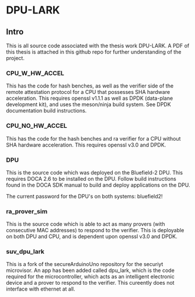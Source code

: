 # DPU-LARK

## Intro
This is all source code associated with the thesis work DPU-LARK. A PDF of this thesis is attached in this github repo for further understanding of the project.

### CPU_W_HW_ACCEL
This has the code for hash benches, as well as the verifier side of the remote attestation protocol for a CPU that possesses SHA hardware acceleration. This requires openssl 
v1.1.1 as well as DPDK (data-plane development kit), and uses the meson/ninja build system. See DPDK documentation build instructions.

### CPU_NO_HW_ACCEL
This has the code for the hash benches and ra verifier for a CPU without SHA hardware acceleration. This requires openssl v3.0 and DPDK.

### DPU
This is the source code which was deployed on the Bluefield-2 DPU. This requires DOCA 2.6 to be installed on the DPU. Follow build instructions found in the
DOCA SDK manual to build and deploy applications on the DPU.

The current password for the DPU's on both systems: bluefield2!

### ra_prover_sim
This is the source code which is able to act as many provers (with consecutive MAC addresses) to respond to the verifier. This is deployable on both DPU and CPU, and is 
dependent upon openssl v3.0 and DPDK.

### suv_dpu_lark
This is a fork of the secureArduinoUno repository for the securiyt microvisor. An app has been added called dpu_lark, which is the code required for the microcontroller,
which acts as an intelligent electronic device and a prover to respond to the verifier. This cureently does not interface with ethernet at all.

